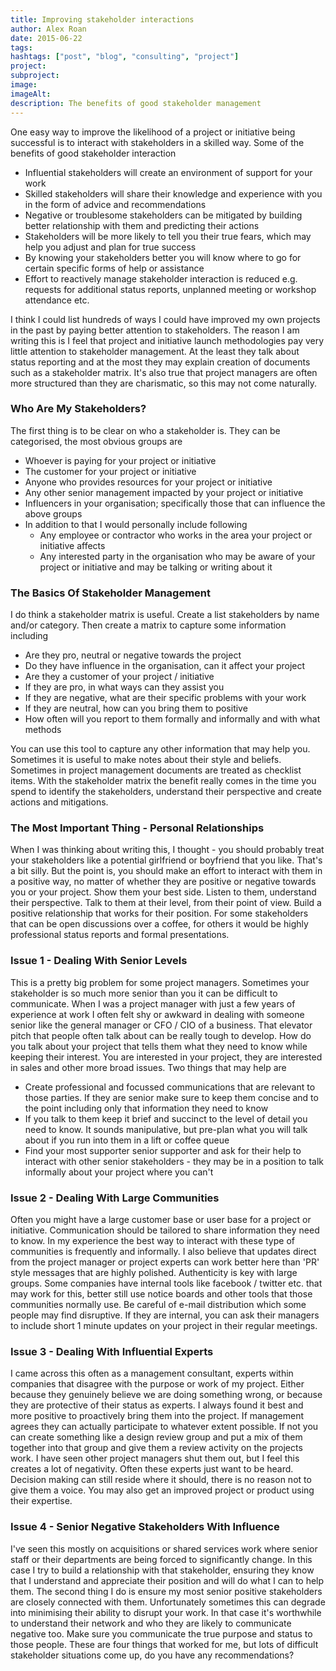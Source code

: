 ```yaml
---
title: Improving stakeholder interactions
author: Alex Roan
date: 2015-06-22
tags: 
hashtags: ["post", "blog", "consulting", "project"]
project: 
subproject:
image: 
imageAlt: 
description: The benefits of good stakeholder management
---
```


One easy way to improve the likelihood of a project or initiative being successful is to interact with stakeholders in a skilled way. Some of the benefits of good stakeholder interaction

- Influential stakeholders will create an environment of support for your work
- Skilled stakeholders will share their knowledge and experience with you in the form of advice and recommendations
- Negative or troublesome stakeholders can be mitigated by building better relationship with them and predicting their actions
- Stakeholders will be more likely to tell you their true fears, which may help you adjust and plan for true success
- By knowing your stakeholders better you will know where to go for certain specific forms of help or assistance
- Effort to reactively manage stakeholder interaction is reduced e.g. requests for additional status reports, unplanned meeting or workshop attendance etc.

I think I could list hundreds of ways I could have improved my own projects in the past by paying better attention to stakeholders. The reason I am writing this is I feel that project and initiative launch methodologies pay very little attention to stakeholder management. At the least they talk about status reporting and at the most they may explain creation of documents such as a stakeholder matrix. It's also true that project managers are often more structured than they are charismatic, so this may not come naturally.

### Who Are My Stakeholders?

The first thing is to be clear on who a stakeholder is. They can be categorised, the most obvious groups are

- Whoever is paying for your project or initiative
- The customer for your project or initiative
- Anyone who provides resources for your project or initiative
- Any other senior management impacted by your project or initiative
- Influencers in your organisation; specifically those that can influence the above groups
- In addition to that I would personally include following
  - Any employee or contractor who works in the area your project or initiative affects
  - Any interested party in the organisation who may be aware of your project or initiative and may be talking or writing about it

### The Basics Of Stakeholder Management

I do think a stakeholder matrix is useful. Create a list stakeholders by name and/or category. Then create a matrix to capture some information including

- Are they pro, neutral or negative towards the project
- Do they have influence in the organisation, can it affect your project
- Are they a customer of your project / initiative
- If they are pro, in what ways can they assist you
- If they are negative, what are their specific problems with your work
- If they are neutral, how can you bring them to positive
- How often will you report to them formally and informally and with what methods

You can use this tool to capture any other information that may help you. Sometimes it is useful to make notes about their style and beliefs. Sometimes in project management documents are treated as checklist items. With the stakeholder matrix the benefit really comes in the time you spend to identify the stakeholders, understand their perspective and create actions and mitigations.

### The Most Important Thing - Personal Relationships

When I was thinking about writing this, I thought - you should probably treat your stakeholders like a potential girlfriend or boyfriend that you like. That's a bit silly. But the point is, you should make an effort to interact with them in a positive way, no matter of whether they are positive or negative towards you or your project. Show them your best side. Listen to them, understand their perspective. Talk to them at their level, from their point of view. Build a positive relationship that works for their position. For some stakeholders that can be open discussions over a coffee, for others it would be highly professional status reports and formal presentations.

### Issue 1 - Dealing With Senior Levels

This is a pretty big problem for some project managers. Sometimes your stakeholder is so much more senior than you it can be difficult to communicate. When I was a project manager with just a few years of experience at work I often felt shy or awkward in dealing with someone senior like the general manager or CFO / CIO of a business. That elevator pitch that people often talk about can be really tough to develop. How do you talk about your project that tells them what they need to know while keeping their interest. You are interested in your project, they are interested in sales and other more broad issues. Two things that may help are

- Create professional and focussed communications that are relevant to those parties. If they are senior make sure to keep them concise and to the point including only that information they need to know
- If you talk to them keep it brief and succinct to the level of detail you need to know. It sounds manipulative, but pre-plan what you will talk about if you run into them in a lift or coffee queue
- Find your most supporter senior supporter and ask for their help to interact with other senior stakeholders - they may be in a position to talk informally about your project where you can't

### Issue 2 - Dealing With Large Communities

Often you might have a large customer base or user base for a project or initiative. Communication should be tailored to share information they need to know. In my experience the best way to interact with these type of communities is frequently and informally. I also believe that updates direct from the project manager or project experts can work better here than 'PR' style messages that are highly polished. Authenticity is key with large groups. Some companies have internal tools like facebook / twitter etc. that may work for this, better still use notice boards and other tools that those communities normally use. Be careful of e-mail distribution which some people may find disruptive. If they are internal, you can ask their managers to include short 1 minute updates on your project in their regular meetings.

### Issue 3 - Dealing With Influential Experts

I came across this often as a management consultant, experts within companies that disagree with the purpose or work of my project. Either because they genuinely believe we are doing something wrong, or because they are protective of their status as experts. I always found it best and more positive to proactively bring them into the project. If  management agrees they can actually participate to whatever extent possible. If not you can create something like a design review group and put a mix of them together into that group and give them a review activity on the projects work. I have seen other project managers shut them out, but I feel this creates a lot of negativity. Often these experts just want to be heard. Decision making can still reside where it should, there is no reason not to give them a voice. You may also get an improved project or product using their expertise.

### Issue 4 - Senior Negative Stakeholders With Influence

I've seen this mostly on acquisitions or shared services work where senior staff or their departments are being forced to significantly change. In this case I try to build a relationship with that stakeholder, ensuring they know that I understand and appreciate their position and will do what I can to help them. The second thing I do is ensure my most senior positive stakeholders are closely connected with them. Unfortunately sometimes this can degrade into minimising their ability to disrupt your work. In that case it's worthwhile to understand their network and who they are likely to communicate negative too. Make sure you communicate the true purpose and status to those people. These are four things that worked for me, but lots of difficult stakeholder situations come up, do you have any recommendations?
